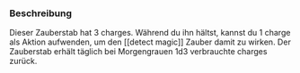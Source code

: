 ### Beschreibung
Dieser Zauberstab hat 3 charges. Während du ihn hältst, kannst du 1 charge als Aktion aufwenden, um den [[detect magic]] Zauber damit zu wirken. Der Zauberstab erhält täglich bei Morgengrauen 1d3 verbrauchte charges zurück.